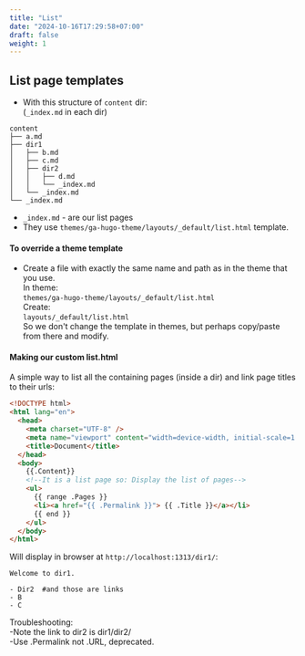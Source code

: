 ```yaml
---
title: "List"
date: "2024-10-16T17:29:58+07:00"
draft: false
weight: 1
---
```


## List page templates

- With this structure of `content` dir:
  <br/>
  (`_index.md` in each dir)

```
content
├── a.md
├── dir1
│   ├── b.md
│   ├── c.md
│   ├── dir2
│   │   ├── d.md
│   │   └── _index.md
│   └── _index.md
└── _index.md
```

- `_index.md` - are our list pages
- They use `themes/ga-hugo-theme/layouts/_default/list.html` template.

#### To override a theme template

- Create a file with exactly the same name and path as in the theme that you use.
  <br/>
  In theme:
  <br/>
  `themes/ga-hugo-theme/layouts/_default/list.html`
  <br/>
  Create:
  <br/>
  `layouts/_default/list.html`
  <br/>
  So we don't change the template in themes, but perhaps copy/paste from there and modify.

#### Making our custom list.html

A simple way to list all the containing pages (inside a dir) and link page titles to their urls:

```html
<!DOCTYPE html>
<html lang="en">
  <head>
    <meta charset="UTF-8" />
    <meta name="viewport" content="width=device-width, initial-scale=1.0" />
    <title>Document</title>
  </head>
  <body>
    {{.Content}}
    <!--It is a list page so: Display the list of pages-->
    <ul>
      {{ range .Pages }}
      <li><a href="{{ .Permalink }}"> {{ .Title }}</a></li>
      {{ end }}
    </ul>
  </body>
</html>
```

Will display in browser at `http://localhost:1313/dir1/`:

```
Welcome to dir1.

- Dir2  #and those are links
- B
- C
```

Troubleshooting:
<br/>
-Note the link to dir2 is dir1/dir2/
<br/>
-Use .Permalink not .URL, deprecated.
